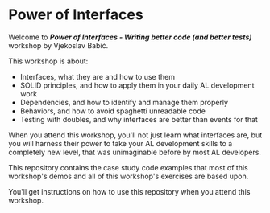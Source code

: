 # Power of Interfaces

Welcome to ***Power of Interfaces - Writing better code (and better tests)*** workshop by Vjekoslav Babić.

This workshop is about:
* Interfaces, what they are and how to use them
* SOLID principles, and how to apply them in your daily AL development work
* Dependencies, and how to identify and manage them properly
* Behaviors, and how to avoid spaghetti unreadable code
* Testing with doubles, and why interfaces are better than events for that

When you attend this workshop, you'll not just learn what interfaces are, but you will harness their power to take your AL development skills to a completely new level, that was unimaginable before by most AL developers.

This repository contains the case study code examples that most of this workshop's demos and all of this workshop's exercises are based upon.

You'll get instructions on how to use this repository when you attend this workshop.
